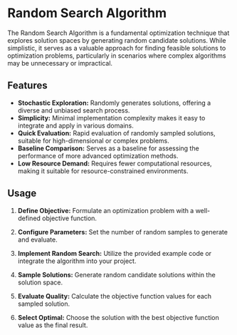 # Random Search Algorithm

The Random Search Algorithm is a fundamental optimization technique that explores solution spaces by generating random candidate solutions. While simplistic, it serves as a valuable approach for finding feasible solutions to optimization problems, particularly in scenarios where complex algorithms may be unnecessary or impractical.

## Features

- **Stochastic Exploration:** Randomly generates solutions, offering a diverse and unbiased search process.
- **Simplicity:** Minimal implementation complexity makes it easy to integrate and apply in various domains.
- **Quick Evaluation:** Rapid evaluation of randomly sampled solutions, suitable for high-dimensional or complex problems.
- **Baseline Comparison:** Serves as a baseline for assessing the performance of more advanced optimization methods.
- **Low Resource Demand:** Requires fewer computational resources, making it suitable for resource-constrained environments.

## Usage

1. **Define Objective:** Formulate an optimization problem with a well-defined objective function.

2. **Configure Parameters:** Set the number of random samples to generate and evaluate.

3. **Implement Random Search:** Utilize the provided example code or integrate the algorithm into your project.

4. **Sample Solutions:** Generate random candidate solutions within the solution space.

5. **Evaluate Quality:** Calculate the objective function values for each sampled solution.

6. **Select Optimal:** Choose the solution with the best objective function value as the final result.
